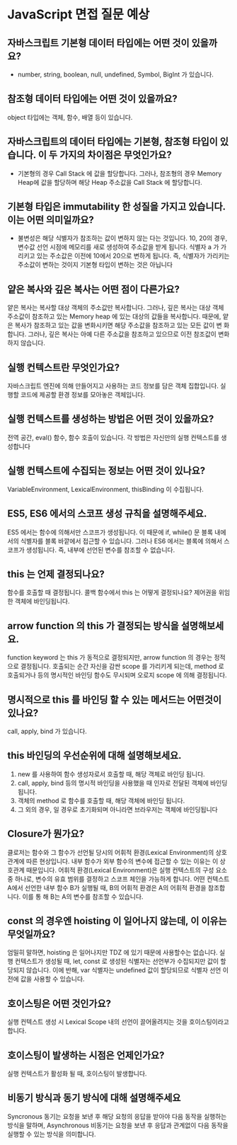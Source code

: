 # JavaScript 면접 질문 예상
## 자바스크립트 기본형 데이터 타입에는 어떤 것이 있을까요?
* number, string, boolean, null, undefined, Symbol, BigInt 가 있습니다.

## 참조형 데이터 타입에는 어떤 것이 있을까요?
object 타입에는 객체, 함수, 배열 등이 있습니다.

## 자바스크립트의 데이터 타입에는 기본형, 참조형 타입이 있습니다. 이 두 가지의 차이점은 무엇인가요?
* 기본형의 경우 Call Stack 에 값을 할당합니다. 그러나, 참조형의 경우 Memory Heap에 값을 할당하며 해당 Heap 주소값을 Call Stack 에 할당합니다.

## 기본형 타입은 immutability 한 성질을 가지고 있습니다. 이는 어떤 의미일까요?
* 불변성은 해당 식별자가 참조하는 값이 변하지 않는 다는 것입니다. 10, 20의 경우, 변수값 선언 시점에 메모리를 새로 생성하여 주소값을 받게 됩니다. 식별자 a 가 가리키고 있는 주소값은 이전에 10에서 20으로 변하게 됩니다. 즉, 식별자가 가리키는 주소값이 변하는 것이지 기본형 타입이 변하는 것은 아닙니다

## 얕은 복사와 깊은 복사는 어떤 점이 다른가요?
얕은 복사는 복사할 대상 객체의 주소값만 복사합니다. 그러나, 깊은 복사는 대상 객체 주소값이 참조하고 있는 Memory heap 에 있는 대상의 값들을 복사합니다. 때문에, 얕 은 복사가 참조하고 있는 값을 변화시키면 해당 주소값을 참조하고 있는 모든 값이 변 화합니다. 그러나, 깊은 복사는 아예 다른 주소값을 참조하고 있으므로 이전 참조값이 변화하지 않습니다.

## 실행 컨텍스트란 무엇인가요?
자바스크립트 엔진에 의해 만들어지고 사용하는 코드 정보를 담은 객체 집합입니다. 실행할 코드에 제공할 환경 정보를 모아놓은 객체입니다.

## 실행 컨텍스트를 생성하는 방법은 어떤 것이 있을까요?
전역 공간, eval() 함수, 함수 호출이 있습니다. 각 방법은 자신만의 실행 컨텍스트를 생성합니다

## 실행 컨텍스트에 수집되는 정보는 어떤 것이 있나요?
VariableEnvironment, LexicalEnvironment, thisBinding 이 수집됩니다.

## ES5, ES6 에서의 스코프 생성 규칙을 설명해주세요.
ES5 에서는 함수에 의해서만 스코프가 생성됩니다. 이 때문에 if, while() 문 블록 내에 서의 식별자를 블록 바깥에서 접근할 수 있습니다. 그러나 ES6 에서는 블록에 의해서 스코프가 생성됩니다. 즉, 내부에 선언된 변수를 참조할 수 없습니다.

## this 는 언제 결정되나요?
함수를 호출할 때 결정됩니다.
콜백 함수에서 this 는 어떻게 결정되나요? 제어권을 위임한 객체에 바인딩됩니다.

## arrow function 의 this 가 결정되는 방식을 설명해보세요.
function keyword 는 this 가 동적으로 결정되지만, arrow function 의 경우는 정적으로 결정됩니다. 호출되는 순간 자신을 감싼 scope 를 가리키게 되는데, method 로 호출되거나 등의 명시적인 바인딩 함수도 무시되며 오로지 scope 에 의해 결정됩니다.

## 명시적으로 this 를 바인딩 할 수 있는 메서드는 어떤것이 있나요?
call, apply, bind 가 있습니다.

## this 바인딩의 우선순위에 대해 설명해보세요.
1. new 를 사용하여 함수 생성자로서 호출할 때, 해당 객체로 바인딩 됩니다.
2. call, apply, bind 등의 명시적 바인딩을 사용했을 때 인자로 전달된 객체에 바인딩 됩니다.
3. 객체의 method 로 함수를 호출할 때, 해당 객체에 바인딩 됩니다.
4. 그 외의 경우, 일 경우로 초기화되며 아니라면 브라우저는 객체에 바인딩됩니다

## Closure가 뭔가요?
클로저는 함수와 그 함수가 선언될 당시의 어휘적 환경(Lexical Environment)의 상호 관계에 따른 현상입니다. 내부 함수가 외부 함수의 변수에 접근할 수 있는 이유는 이 상호관계 때문입니다.
어휘적 환경(Lexical Environment)은 실행 컨텍스트의 구성 요소 중 하나로, 변수의 유효 범위를 결정하고 스코프 체인을 가능하게 합니다. 어떤 컨텍스트 A에서 선언한 내부 함수 B가 실행될 때, B의 어휘적 환경은 A의 어휘적 환경을 참조합니다. 이를 통 해 B는 A의 변수를 참조할 수 있습니다.

## const 의 경우엔 hoisting 이 일어나지 않는데, 이 이유는 무엇일까요?
엄밀히 말하면, hoisting 은 일어나지만 TDZ 에 있기 때문에 사용할수는 없습니다.
실행 컨텍스트가 생성될 때, let, const 로 생성된 식별자는 선언부가 수집되지만 값이 할당되지 않습니다. 이에 반해, var 식별자는 undefined 값이 할당되므로 식별자 선언 이전에 값을 사용할 수 있습니다.

## 호이스팅은 어떤 것인가요?
실행 컨텍스트 생성 시 Lexical Scope 내의 선언이 끌어올려지는 것을 호이스팅이라고 합니다.

## 호이스팅이 발생하는 시점은 언제인가요?
실행 컨텍스트가 활성화 될 때, 호이스팅이 발생합니다.

## 비동기 방식과 동기 방식에 대해 설명해주세요
Syncronous 동기는 요청을 보낸 후 해당 요청의 응답을 받아야 다음 동작을 실행하는 방식을 말하며, Asynchronous 비동기는 요청을 보낸 후 응답과 관계없이 다음 동작을 실행할 수 있는 방식을 의미합니다.

 